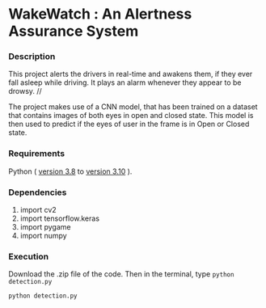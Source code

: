 # WakeWatch : An Alertness Assurance System
### Description
This project alerts the drivers in real-time and awakens them, if they ever fall asleep while driving. It plays an alarm whenever they appear to be drowsy. //

The project makes use of a CNN model, that has been trained on a dataset that contains images of both eyes in open and closed state.
This model is then used to predict if the eyes of user in the frame is in Open or Closed state.

### Requirements 
Python ( [version 3.8](https://www.python.org/download/releases/3.10/) to [version 3.10](https://www.python.org/download/releases/3.10/) ).


### Dependencies

1) import cv2
2) import tensorflow.keras
3) import pygame
4) import numpy


### Execution
Download the .zip file of the code. Then in the terminal, type `python detection.py`
```
python detection.py
```
